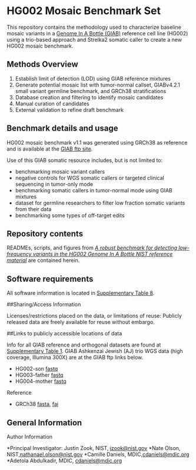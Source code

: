# HG002 Mosaic Benchmark Set

This repository contains the methodology used to characterize baseline mosaic variants in a [Genome In A Bottle (GIAB)](https://www.nist.gov/programs-projects/genome-bottle) reference cell line (HG002) using 
a trio-based approach and Strelka2 somatic caller to create a new HG002 mosaic benchmark.

## Methods Overview

  1. Establish limit of detection (LOD) using GIAB reference mixtures
  2. Generate potential mosaic list with tumor-normal callset, GIABv4.2.1 small variant germline benchmark, and GRCh38 stratifications
  3. Database creation and filtering to identify mosaic candidates
  4. Manual curation of candidates
  5. External validation to refine draft benchmark
  
## Benchmark details and usage

HG002 mosaic benchmark v1.1 was generated using GRCh38 as reference and is available at the [GIAB ftp site](https://ftp-trace.ncbi.nlm.nih.gov/ReferenceSamples/giab/release/AshkenazimTrio/HG002_NA24385_son/mosaic_v1.10/GRCh38/SNV/). 

Use of this GIAB somatic resource includes, but is not limited to:

  * benchmarking mosaic variant callers
  * negative controls for WGS somatic callers or targeted clinical sequencing in tumor-only mode
  * benchmarking somatic callers in tumor-normal mode using GIAB mixtures
  * dataset for germline researchers to filter low fraction somatic variants from their data
  * benchmarking some types of off-target edits

## Repository contents

READMEs, scripts, and figures from [*A robust benchmark for detecting low-frequency variants in the HG002 Genome In A Bottle NIST reference material*](URL) are contained herein. 

## Software requirements

All software information is located in [Supplementary Table 8](URL).

##Sharing/Access Information

Licenses/restrictions placed on the data, or limitations of reuse: Publicly released data are freely available for reuse without embargo.

##Links to publicly accessible locations of data

Info for all GIAB reference and orthogonal datasets are found at [Supplementary Table 1](URL).
GIAB Ashkenzai Jewish (AJ) trio WGS data (high coverage, Illumina 300X) are at the GIAB ftp links below. 

* HG002-son [fastq](https://ftp-trace.ncbi.nlm.nih.gov/ReferenceSamples/giab/data/AshkenazimTrio/HG002_NA24385_son/NIST_HiSeq_HG002_Homogeneity-10953946/HG002_HiSeq300x_fastq/)
* HG003-father [fastq](https://ftp-trace.ncbi.nlm.nih.gov/ReferenceSamples/giab/data/AshkenazimTrio/HG003_NA24149_father/NIST_HiSeq_HG003_Homogeneity-12389378/HG003_HiSeq300x_fastq/)
* HG004-mother [fastq](https://ftp-trace.ncbi.nlm.nih.gov/ReferenceSamples/giab/data/AshkenazimTrio/HG004_NA24143_mother/NIST_HiSeq_HG004_Homogeneity-14572558/HG004_HiSeq300x_fastq/)

Reference
* GRCh38 [fasta](https://ftp-trace.ncbi.nlm.nih.gov/ReferenceSamples/giab/release/references/GRCh38/GCA_000001405.15_GRCh38_no_alt_analysis_set.fasta.gz), [fai](https://ftp-trace.ncbi.nlm.nih.gov/ReferenceSamples/giab/release/references/GRCh38/GCA_000001405.15_GRCh38_no_alt_analysis_set.fasta.gz.fai)

## General Information

Author Information

*Principal Investigator: Justin Zook, NIST, [jzook@nist.gov](mailto:jzook@nist.gov)
*Nate Olson, NIST,[nathanael.olson@nist.gov](mailto:nathanael.olson@nist.gov)
*Camille Daniels, MDIC,[cdaniels@mdic.org](mailto:cdaniels@mdic.org)
*Adetola Abdulkadir, MDIC, [cdaniels@mdic.org](mailto:aabdulkadir@mdic.org)


<!-- 
Information to include in the README
1. Software or Data description
   - Statements of purpose and maturity
   - Description of the repository contents
   - Technical installation instructions, including operating
     system or software dependencies
2. Contact information
   - PI name, NIST OU, Division, and Group names
   - Contact email address at NIST
   - Details of mailing lists, chatrooms, and discussion forums,
     where applicable
3. Related Material
   - URL for associated project on the NIST website or other Department
     of Commerce page, if available
   - References to user guides if stored outside of GitHub
4. Directions on appropriate citation with example text
5. References to any included non-public domain software modules,
   and additional license language if needed, *e.g.* [BSD][li-bsd],
   [GPL][li-gpl], or [MIT][li-mit]

The more detailed your README, the more likely our colleagues
around the world are to find it through a Web search. For general
advice on writing a helpful README, please review
[*Making Readmes Readable*][18f-guide] from 18F and Cornell's
[*Guide to Writing README-style Metadata*][cornell-meta].

[18f-guide]: https://github.com/18F/open-source-guide/blob/18f-pages/pages/making-readmes-readable.md
[cornell-meta]: https://data.research.cornell.edu/content/readme
[gh-cdo]: https://docs.github.com/en/repositories/managing-your-repositorys-settings-and-features/customizing-your-repository/about-code-owners
[gh-mdn]: https://github.github.com/gfm/
[gh-nst]: https://github.com/usnistgov
[gh-odi]: https://odiwiki.nist.gov/ODI/GitHub.html
[gh-osr]: https://github.com/usnistgov/opensource-repo/
[gh-ost]: https://github.com/orgs/usnistgov/teams/opensource-team
[gh-rob]: https://odiwiki.nist.gov/pub/ODI/GitHub/GHROB.pdf
[gh-tpl]: https://github.com/usnistgov/carpentries-development/discussions/3
[li-bsd]: https://opensource.org/licenses/bsd-license
[li-gpl]: https://opensource.org/licenses/gpl-license
[li-mit]: https://opensource.org/licenses/mit-license
[nist-code]: https://code.nist.gov
[nist-disclaimer]: https://www.nist.gov/open/license
[nist-s-1801-02]: https://inet.nist.gov/adlp/directives/review-data-intended-publication
[nist-open]: https://www.nist.gov/open/license#software
[wk-rdm]: https://en.wikipedia.org/wiki/README -->
